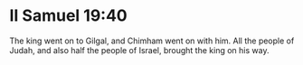 # II Samuel 19:40

The king went on to Gilgal, and Chimham went on with him. All the people of Judah, and also half the people of Israel, brought the king on his way.
